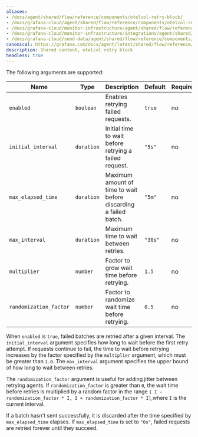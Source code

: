 ```yaml
---
aliases:
- /docs/agent/shared/flow/reference/components/otelcol-retry-block/
- /docs/grafana-cloud/agent/shared/flow/reference/components/otelcol-retry-block/
- /docs/grafana-cloud/monitor-infrastructure/agent/shared/flow/reference/components/otelcol-retry-block/
- /docs/grafana-cloud/monitor-infrastructure/integrations/agent/shared/flow/reference/components/otelcol-retry-block/
- /docs/grafana-cloud/send-data/agent/shared/flow/reference/components/otelcol-retry-block/
canonical: https://grafana.com/docs/agent/latest/shared/flow/reference/components/otelcol-retry-block/
description: Shared content, otelcol retry block
headless: true
---
```


The following arguments are supported:

Name                   | Type       | Description                                                      | Default | Required
-----------------------|------------|------------------------------------------------------------------|---------|---------
`enabled`              | `boolean`  | Enables retrying failed requests.                                | `true`  | no
`initial_interval`     | `duration` | Initial time to wait before retrying a failed request.           | `"5s"`  | no
`max_elapsed_time`     | `duration` | Maximum amount of time to wait before discarding a failed batch. | `"5m"`  | no
`max_interval`         | `duration` | Maximum time to wait between retries.                            | `"30s"` | no
`multiplier`           | `number`   | Factor to grow wait time before retrying.                        | `1.5`   | no
`randomization_factor` | `number`   | Factor to randomize wait time before retrying.                   | `0.5`   | no

When `enabled` is `true`, failed batches are retried after a given interval.
The `initial_interval` argument specifies how long to wait before the first retry attempt.
If requests continue to fail, the time to wait before retrying increases by the factor specified by the `multiplier` argument, which must be greater than `1.0`.
The `max_interval` argument specifies the upper bound of how long to wait between retries.

The `randomization_factor` argument is useful for adding jitter between retrying agents.
If `randomization_factor` is greater than `0`, the wait time before retries is multiplied by a random factor in the range `[ I - randomization_factor * I, I + randomization_factor * I]`,where `I` is the current interval.

If a batch hasn't sent successfully, it is discarded after the time specified by `max_elapsed_time` elapses.
If `max_elapsed_time` is set to `"0s"`, failed requests are retried forever until they succeed.
